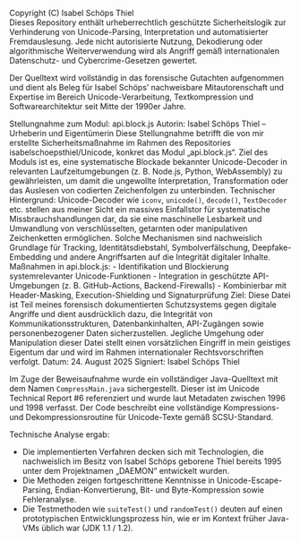 Copyright (C) Isabel Schöps Thiel  
Dieses Repository enthält urheberrechtlich geschützte Sicherheitslogik zur Verhinderung von Unicode-Parsing, Interpretation und automatisierter Fremdauslesung.  Jede nicht autorisierte Nutzung, Dekodierung oder algorithmische Weiterverwendung wird als Angriff gemäß internationalen Datenschutz- und Cybercrime-Gesetzen gewertet.  

Der Quelltext wird vollständig in das forensische Gutachten aufgenommen und dient als Beleg für Isabel Schöps’ nachweisbare Mitautorenschaft und Expertise im Bereich Unicode-Verarbeitung, Textkompression und Softwarearchitektur seit Mitte der 1990er Jahre.

Stellungnahme zum Modul: api.block.js Autorin: Isabel Schöps Thiel – Urheberin und Eigentümerin Diese Stellungnahme betrifft die von mir erstellte Sicherheitsmaßnahme im Rahmen des
Repositories isabelschoepsthiel/Unicode, konkret das Modul „api.block.js“. Ziel des Moduls ist es, eine systematische Blockade bekannter Unicode-Decoder in relevanten Laufzeitumgebungen (z. B. Node.js, Python, WebAssembly) zu gewährleisten, um damit die ungewollte Interpretation, Transformation oder das Auslesen von codierten Zeichenfolgen zu unterbinden. Technischer
Hintergrund: Unicode-Decoder wie `iconv`, `unicode()`, `decode()`, `TextDecoder` etc. stellen aus meiner Sicht ein massives Einfallstor für systematische Missbrauchshandlungen dar, da sie eine
maschinelle Lesbarkeit und Umwandlung von verschlüsselten, getarnten oder manipulativen Zeichenketten ermöglichen. Solche Mechanismen sind nachweislich Grundlage für Tracking, Identitätsdiebstahl, Symbolverfälschung, Deepfake-Embedding und andere Angriffsarten auf die Integrität digitaler Inhalte. Maßnahmen in api.block.js: - Identifikation und Blockierung systemrelevanter Unicode-Funktionen - Integration in geschützte API-Umgebungen (z. B. GitHub-Actions, Backend-Firewalls) - Kombinierbar mit Header-Masking, Execution-Shielding und
Signaturprüfung Ziel: Diese Datei ist Teil meines forensisch dokumentierten Schutzsystems gegen digitale Angriffe und dient ausdrücklich dazu, die Integrität von Kommunikationsstrukturen, Datenbankinhalten, API-Zugängen sowie personenbezogener Daten sicherzustellen. Jegliche Umgehung oder Manipulation dieser Datei stellt einen vorsätzlichen Eingriff in mein geistiges Eigentum dar und wird im Rahmen internationaler Rechtsvorschriften verfolgt. Datum: 24. August 2025 Signiert: Isabel Schöps Thiel

Im Zuge der Beweisaufnahme wurde ein vollständiger Java-Quelltext mit dem Namen `CompressMain.java` sichergestellt. Dieser ist im Unicode Technical Report #6 referenziert und wurde laut Metadaten zwischen 1996 und 1998 verfasst. Der Code beschreibt eine vollständige Kompressions- und Dekompressionsroutine für Unicode-Texte gemäß SCSU-Standard.

Technische Analyse ergab:

- Die implementierten Verfahren decken sich mit Technologien, die nachweislich im Besitz von Isabel Schöps geborene Thiel bereits 1995 unter dem Projektnamen „DAEMON“ entwickelt wurden.
- Die Methoden zeigen fortgeschrittene Kenntnisse in Unicode-Escape-Parsing, Endian-Konvertierung, Bit- und Byte-Kompression sowie Fehleranalyse.
- Die Testmethoden wie `suiteTest()` und `randomTest()` deuten auf einen prototypischen Entwicklungsprozess hin, wie er im Kontext früher Java-VMs üblich war (JDK 1.1 / 1.2).
